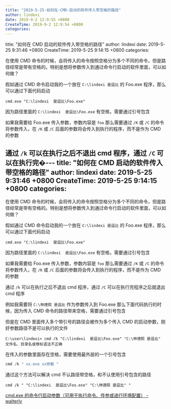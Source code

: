 ```yaml
---
title: "2019-5-25-如何在-CMD-启动的软件传入带空格的路径"
author: lindexi
date: 2019-9-2 12:9:55 +0800
CreateTime: 2019-9-2 12:9:54 +0800
categories: 
---
```


title: "如何在 CMD 启动的软件传入带空格的路径"
author: lindexi
date: 2019-5-25 9:31:46 +0800
CreateTime: 2019-5-25 9:14:15 +0800
categories: 

<!--more-->



在使用 CMD 命令的时候，会将传入的命令按照空格分为多个不同的命令，但是路径经常是带有空格的。特别是想将参数传入到通过命令行启动的软件里面，可以如何做？

<!--more-->


<!-- csdn -->

假如通过 CMD 命令启动我的一个放在 `C:\lindexi 是逗比` 的 Foo.exe 程序，那么可以通过下面代码启动

```
cmd.exe "C:\lindexi  是逗比\Foo.exe"
```

因为路径里面的 `C:\lindexi  是逗比\Foo.exe` 有空格，需要通过引号包含

如果我需要给 Foo.exe 传入参数，参数内容是 `foo` 那么需要通过 `/K` 或 `/C` 的命令将参数传入，在 `/K` 或 `/C` 后面的参数将会传入到执行的程序，而不是作为 CMD 的参数

通过 `/k` 可以在执行之后不退出 cmd 程序，通过 `/C` 可以在执行完�---
title: "如何在 CMD 启动的软件传入带空格的路径"
author: lindexi
date: 2019-5-25 9:31:46 +0800
CreateTime: 2019-5-25 9:14:15 +0800
categories: 
---

在使用 CMD 命令的时候，会将传入的命令按照空格分为多个不同的命令，但是路径经常是带有空格的。特别是想将参数传入到通过命令行启动的软件里面，可以如何做？

<!--more-->


<!-- csdn -->

假如通过 CMD 命令启动我的一个放在 `C:\lindexi 是逗比` 的 Foo.exe 程序，那么可以通过下面代码启动

```
cmd.exe "C:\lindexi  是逗比\Foo.exe"
```

因为路径里面的 `C:\lindexi  是逗比\Foo.exe` 有空格，需要通过引号包含

如果我需要给 Foo.exe 传入参数，参数内容是 `foo` 那么需要通过 `/K` 或 `/C` 的命令将参数传入，在 `/K` 或 `/C` 后面的参数将会传入到执行的程序，而不是作为 CMD 的参数

通过 `/k` 可以在执行之后不退出 cmd 程序，通过 `/C` 可以在执行完程序之后就退出 cmd 程序

例如我需要将 `C:\林德熙 是逗比` 作为参数传入到 Foo.exe 那么下面代码执行的时候，因为传入 CMD 命令的路径带来空格，需要通过引号包含

但是在 CMD 里面传入多个带引号的路径会被作为多个传入 CMD 的启动参数，刚好参数路径不是可以执行的文件

```
C:\user\lindexi> cmd /k "C:\lindexi  是逗比\Foo.exe" "C:\林德熙 是逗比"
文件名、目录名或卷标语法不正确
```

在传入的参数里面存在空格，需要使用最外层的一个引号包含

```csharp
cmd /k " xx.exe xx参数 "
```

通过这个方法可以解决 cmd 不认路径带空格，和不认使用引号包含的路径

```
cmd /k " "C:\lindexi  是逗比\Foo.exe" "C:\林德熙 是逗比" "
```

[cmd.exe 的命令行启动参数（可用于执行命令、传参或进行环境配置） - walterlv](https://walterlv.com/post/cmd-startup-arguments.html )

